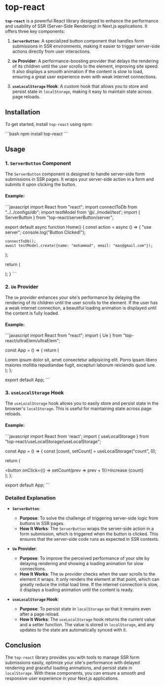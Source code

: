 
# top-react

**`top-react`** is a powerful React library designed to enhance the performance and usability of SSR (Server-Side Rendering) in Next.js applications. It offers three key components:

1. **`ServerButton`**: A specialized button component that handles form submissions in SSR environments, making it easier to trigger server-side actions directly from user interactions.
  
2. **`Ue` Provider**: A performance-boosting provider that delays the rendering of its children until the user scrolls to the element, improving site speed. It also displays a smooth animation if the content is slow to load, ensuring a great user experience even with weak internet connections.

3. **`useLocalStorage` Hook**: A custom hook that allows you to store and persist state in `localStorage`, making it easy to maintain state across page reloads.

## Installation

To get started, install `top-react` using npm:

\```bash
npm install top-react
\```

## Usage

### 1. `ServerButton` Component

The `ServerButton` component is designed to handle server-side form submissions in SSR pages. It wraps your server-side action in a form and submits it upon clicking the button.

#### Example:

\```javascript
import React from "react";
import connectToDb from "../../configs/db";
import testModel from '@/../model/test';
import { ServerButton } from "top-react/serverButton/server";

export default async function Home() {
  const action = async () => {
    "use server";
    console.log("Button Clicked!");

    connectToDb();
    await testModel.create({name: "mohammad", email: "mas@gmail.com"});
  };

  return (
    <div className="w-full h-screen flex items-center justify-center">
      <ServerButton onClick={action} />
    </div>
  );
}
\```

### 2. `Ue` Provider

The `Ue` provider enhances your site's performance by delaying the rendering of its children until the user scrolls to the element. If the user has a weak internet connection, a beautiful loading animation is displayed until the content is fully loaded.

#### Example:

\```javascript
import React from "react";
import { Ue } from "top-react/ultraElem/ultraElem";

const App = () => {
  return (
    <div>
      <Ue>
        <div>
          Lorem ipsum dolor sit, amet consectetur adipisicing elit. Porro ipsam
          libero maiores mollitia repudiandae fugit, excepturi laborum
          reiciendis quod iure.
        </div>
      </Ue>
    </div>
  );
};

export default App;
\```

### 3. `useLocalStorage` Hook

The `useLocalStorage` hook allows you to easily store and persist state in the browser's `localStorage`. This is useful for maintaining state across page reloads.

#### Example:

\```javascript
import React from 'react';
import { useLocalStorage } from "top-react/useLocalStorage/useLocalStorage";

const App = () => {
  const [count, setCount] = useLocalStorage("count", 0);

  return (
    <div>
      <button onClick={() => setCount(prev => prev + 1)}>increase</button>
      <span>{count}</span>
    </div>
  );
};

export default App;
\```

### Detailed Explanation

- **`ServerButton`**: 
  - **Purpose**: To solve the challenge of triggering server-side logic from buttons in SSR pages.
  - **How It Works**: The `ServerButton` wraps the server-side action in a form submission, which is triggered when the button is clicked. This ensures that the server-side code runs as expected in SSR contexts.

- **`Ue` Provider**: 
  - **Purpose**: To improve the perceived performance of your site by delaying rendering and showing a loading animation for slow connections.
  - **How It Works**: The `Ue` provider checks when the user scrolls to the element it wraps. It only renders the element at that point, which can greatly reduce the initial load time. If the internet connection is slow, it displays a loading animation until the content is ready.

- **`useLocalStorage` Hook**: 
  - **Purpose**: To persist state in `localStorage` so that it remains even after a page reload.
  - **How It Works**: The `useLocalStorage` hook returns the current value and a setter function. The value is stored in `localStorage`, and any updates to the state are automatically synced with it.

## Conclusion

The `top-react` library provides you with tools to manage SSR form submissions easily, optimize your site's performance with delayed rendering and graceful loading animations, and persist state in `localStorage`. With these components, you can ensure a smooth and responsive user experience in your Next.js applications.
